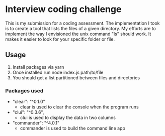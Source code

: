 # Interview coding challenge

This is my submission for a coding assessment. The implementation I took is to create a tool that lists the files of a given directory. My efforts are to implement the way I envisioned the unix command "ls" should work. It makes it easier to look for your specific folder or file.

## Usage
1. Install packages via yarn
2. Once installed run node index.js path/to/file
3. You should get a list partitioned between files and directories

### Packages used

* "clear": "^0.1.0"
  * clear is used to clear the console when the program runs
* "clui": "^0.3.6",
  * clui is used to display the data in two columns
* "commander": "^4.0.1"
  * commander is used to build the command line app